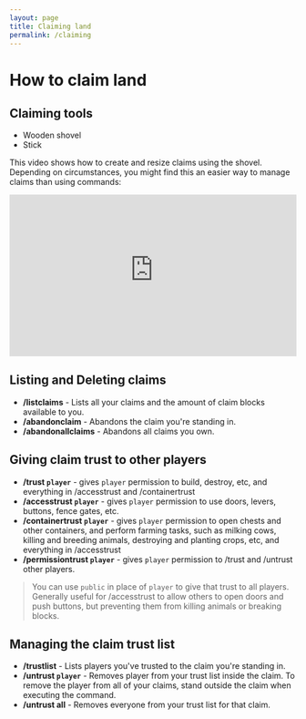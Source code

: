 ```yaml
---
layout: page
title: Claiming land
permalink: /claiming
---
```


<head>
    <style>
        .iframe-container 
        {
            overflow: hidden;
            padding-top: 56.25%;
            position: relative;
        }
        .iframe-container iframe 
        {
          border: 0;
          height: 100%;
          left: 0;
          position: absolute;
          top: 0;
          width: 100%;
        }
    </style>
 </head>

# How to claim land

## Claiming tools

- Wooden shovel
- Stick

This video shows how to create and resize claims using the shovel. Depending on circumstances, you might find this an easier way to manage claims than using commands:

<div class="iframe-container"><iframe loading="lazy" src="https://www.youtube-nocookie.com/embed/9aAiFcOx6iE" frameborder="0" allow="accelerometer; clipboard-write; encrypted-media; gyroscope; picture-in-picture" allowfullscreen></iframe></div>
 
## Listing and Deleting claims

- **/listclaims** - Lists all your claims and the amount of claim blocks available to you.
- **/abandonclaim** - Abandons the claim you're standing in.
- **/abandonallclaims** - Abandons all claims you own.

## Giving claim trust to other players

- **/trust `player`** - gives `player` permission to build, destroy, etc, and everything in /accesstrust and /containertrust
- **/accesstrust `player`** - gives `player` permission to use doors, levers, buttons, fence gates, etc.
- **/containertrust `player`** - gives `player` permission to open chests and other containers, and perform farming tasks, such as milking cows, killing and breeding animals, destroying and planting crops, etc, and everything in /accesstrust
- **/permissiontrust `player`** - gives `player` permission to /trust and /untrust other players.

> You can use `public` in place of `player` to give that trust to all players. Generally useful for /accesstrust to allow others to open doors and push buttons, but preventing them from killing animals or breaking blocks.

## Managing the claim trust list

- **/trustlist** - Lists players you've trusted to the claim you're standing in.
- **/untrust `player`** - Removes player from your trust list inside the claim. To remove the player from all of your claims, stand outside the claim when executing the command.
- **/untrust all** - Removes everyone from your trust list for that claim.
